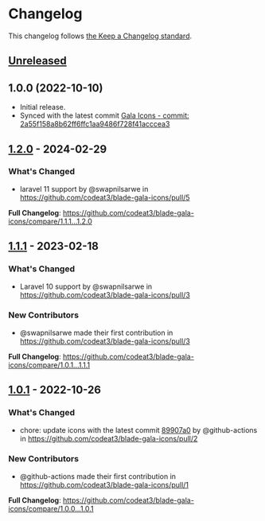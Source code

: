 # Changelog

This changelog follows [the Keep a Changelog standard](https://keepachangelog.com).

## [Unreleased](https://github.com/codeat3/blade-gala-icons/compare/1.2.0...HEAD)

## 1.0.0 (2022-10-10)

- Initial release.
- Synced with the latest commit [Gala Icons - commit: 2a55f158a8b62ff6ffc1aa9486f728f41acccea3](https://github.com/sisyphusion/gala-icons/commit/2a55f158a8b62ff6ffc1aa9486f728f41acccea3)

## [1.2.0](https://github.com/codeat3/blade-gala-icons/compare/1.1.1...1.2.0) - 2024-02-29

### What's Changed

* laravel 11 support by @swapnilsarwe in https://github.com/codeat3/blade-gala-icons/pull/5

**Full Changelog**: https://github.com/codeat3/blade-gala-icons/compare/1.1.1...1.2.0

## [1.1.1](https://github.com/codeat3/blade-gala-icons/compare/1.0.1...1.1.1) - 2023-02-18

### What's Changed

- Laravel 10 support by @swapnilsarwe in https://github.com/codeat3/blade-gala-icons/pull/3

### New Contributors

- @swapnilsarwe made their first contribution in https://github.com/codeat3/blade-gala-icons/pull/3

**Full Changelog**: https://github.com/codeat3/blade-gala-icons/compare/1.0.1...1.1.1

## [1.0.1](https://github.com/codeat3/blade-gala-icons/compare/1.2.0...1.0.1) - 2022-10-26

### What's Changed

- chore: update icons with the latest commit [89907a0](https://github.com/sisyphusion/gala-icons/commit/89907a020c3a53df8f59fbdb8c60d90c9827df12) by @github-actions in https://github.com/codeat3/blade-gala-icons/pull/2

### New Contributors

- @github-actions made their first contribution in https://github.com/codeat3/blade-gala-icons/pull/1

**Full Changelog**: https://github.com/codeat3/blade-gala-icons/compare/1.0.0...1.0.1
